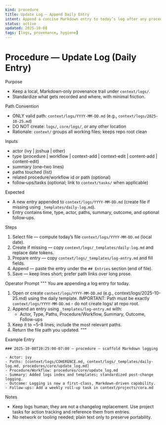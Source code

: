 ```yaml
---
kind: procedure
title: Update Log — Append Daily Entry
intent: Append a concise Markdown entry to today’s log after any procedure/workflow or context/content change
status: active
updated: 2025-10-08
tags: [logs, provenance, hygiene]
---
```


# Procedure — Update Log (Daily Entry)

Purpose
- Keep a local, Markdown‑only provenance trail under `context/logs/`.
- Standardize what gets recorded and where, with minimal friction.

Path Convention
- ONLY valid path: `context/logs/YYYY-MM-DD.md` (e.g., `context/logs/2025-10-25.md`)
- DO NOT create: `logs/`, `core/logs/`, or any other location
- Rationale: `context/` groups all working files; keeps repo root clean

Inputs
- actor (ivy | joshua | other)
- type (procedure | workflow | context-add | context-edit | content-add | content-edit)
- summary (one–two lines)
- paths touched (list)
- related procedure/workflow id or path (optional)
 - follow‑ups/tasks (optional; link to `context/tasks/` when applicable)

Expected
- A new entry appended to `context/logs/YYYY-MM-DD.md` (create file if missing using `_templates/daily-log.md`).
- Entry contains time, type, actor, paths, summary, outcome, and optional follow‑ups.

Steps
1) Select file — compute today’s file `context/logs/YYYY-MM-DD.md` (local date).
2) Create if missing — copy `context/logs/_templates/daily-log.md` and replace date tokens.
3) Prepare entry — copy `context/logs/_templates/log-entry.md` and fill fields.
4) Append — paste the entry under the `## Entries` section (end of file).
5) Save — keep lines short; prefer path links over long prose.

Operator Prompt
"""
You are appending a log entry for today.

1) Open or create `context/logs/YYYY-MM-DD.md` (e.g., context/logs/2025-10-25.md) using the daily template.
   IMPORTANT: Path must be exactly `context/logs/YYYY-MM-DD.md` - do not create logs/ at repo root.
2) Append an entry using `_templates/log-entry.md` with:
   - Actor, Type, Paths, Procedure/Workflow, Summary, Outcome, Follow-ups
3) Keep it to ~5–8 lines; include the most relevant paths.
4) Return the file path you updated.
"""

Example Entry
```
### 2025-10-08T19:25:00-07:00 — procedure — scaffold Markdown logging

- Actor: ivy
- Paths: [context/logs/COHERENCE.md, context/logs/_templates/daily-log.md, procedures/core/update_log.md]
- Procedure/Workflow: procedures/core/update_log.md
- Summary: Added logs index and templates; standardized post‑change logging.
- Outcome: Logging is now a first‑class, Markdown‑driven capability.
- Follow-ups: Add a weekly roll‑up task in context/projects/cora.md
```

Notes
- Keep logs human; they are not a changelog replacement. Use project tasks for action tracking and reference them from entries.
- No network or tooling needed; plain text only to preserve portability.
